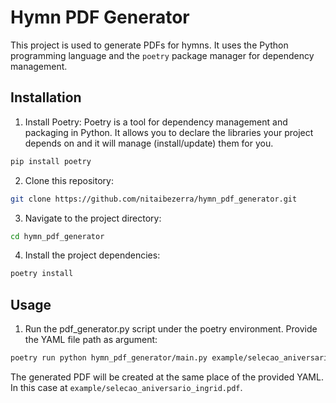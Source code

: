 # Hymn PDF Generator

This project is used to generate PDFs for hymns. It uses the Python
programming language and the `poetry` package manager for dependency
management.

## Installation

1. Install Poetry: Poetry is a tool for dependency management and
packaging in Python. It allows you to declare the libraries your project
depends on and it will manage (install/update) them for you.

```bash
pip install poetry
```

2. Clone this repository:

```bash
git clone https://github.com/nitaibezerra/hymn_pdf_generator.git
```

3. Navigate to the project directory:

```bash
cd hymn_pdf_generator
```

4. Install the project dependencies:

```bash
poetry install
```

## Usage

1. Run the pdf_generator.py script under the poetry environment. Provide
the YAML file path as argument:

```bash
poetry run python hymn_pdf_generator/main.py example/selecao_aniversario_ingrid.yaml
```

The generated PDF will be created at the same place of the provided YAML.
In this case at `example/selecao_aniversario_ingrid.pdf`.